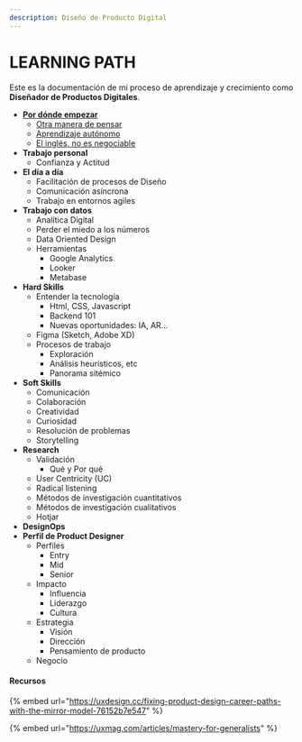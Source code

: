 ```yaml
---
description: Diseño de Producto Digital
---
```


# LEARNING PATH

Este es la documentación de mi proceso de aprendizaje y crecimiento como **Diseñador de Productos Digitales**.

* ****[**Por dónde empezar**](../learning-path/por-donde-empezar/)****
  * [Otra manera de pensar](../learning-path/por-donde-empezar/otra-manera-de-pensar.md)
  * [Aprendizaje autónomo](../learning-path/wip/aprendizaje-autonomo.md)
  * [El inglés, no es negociable](../learning-path/wip/ingles.md)
* **Trabajo personal**
  * Confianza y Actitud
* **El día a día**
  * Facilitación de procesos de Diseño
  * Comunicación asíncrona
  * Trabajo en entornos agiles
* **Trabajo con datos**
  * Analítica Digital
  * Perder el miedo a los números
  * Data Oriented Design
  * Herramientas
    * Google Analytics
    * Looker
    * Metabase
* **Hard Skills**
  * Entender la tecnología
    * Html, CSS, Javascript
    * Backend 101
    * Nuevas oportunidades: IA, AR…
  * Figma (Sketch, Adobe XD)
  * Procesos de trabajo
    * Exploración
    * Análisis heurísticos, etc
    * Panorama sitémico
* **Soft Skills**
  * Comunicación
  * Colaboración
  * Creatividad
  * Curiosidad
  * Resolución de problemas
  * Storytelling
* **Research**
  * Validación
    * Qué y Por qué
  * User Centricity (UC)
  * Radical listening
  * Métodos de investigación cuantitativos
  * Métodos de investigación cualitativos
  * Hotjar
* **DesignOps**
* **Perfil de Product Designer**
  * Perfiles
    * Entry
    * Mid
    * Senior
  * Impacto
    * Influencia
    * Liderazgo
    * Cultura
  * Estrategia
    * Visión
    * Dirección
    * Pensamiento de producto
  * Negocio

#### Recursos

{% embed url="https://uxdesign.cc/fixing-product-design-career-paths-with-the-mirror-model-76152b7e547" %}

{% embed url="https://uxmag.com/articles/mastery-for-generalists" %}

##
